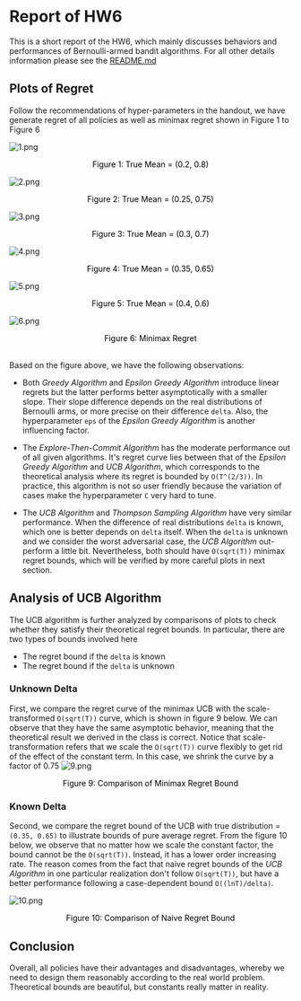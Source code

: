 # Report of HW6

This is a short report of the HW6, which mainly discusses behaviors and performances of Bernoulli-armed bandit algorithms.
For all other details information please see the [README.md](README.md)

## Plots of Regret
Follow the recommendations of hyper-parameters in the handout, we have generate regret of all policies as well as minimax
regret shown in Figure 1 to Figure 6

![1.png](./images-HW6/0.2-0.8.png)
<center style="font-size:14px;color:#000000;text-decoration:bold">Figure 1: True Mean = (0.2, 0.8)</center>

![2.png](./images-HW6/0.25-0.75.png)
<center style="font-size:14px;color:#000000;text-decoration:bold">Figure 2: True Mean = (0.25, 0.75)</center>

![3.png](./images-HW6/0.3-0.7.png)
<center style="font-size:14px;color:#000000;text-decoration:bold">Figure 3: True Mean = (0.3, 0.7)</center>

![4.png](./images-HW6/0.35-0.65.png)
<center style="font-size:14px;color:#000000">Figure 4: True Mean = (0.35, 0.65)</center>

![5.png](./images-HW6/0.4-0.6.png)
<center style="font-size:14px;color:#000000">Figure 5: True Mean = (0.4, 0.6)</center>

![6.png](./images-HW6/Minimax.png)
<center style="font-size:14px;color:#000000">Figure 6: Minimax Regret</center>

\
Based on the figure above, we have the following observations:
+ Both *Greedy Algorithm* and *Epsilon Greedy Algorithm* introduce linear regrets but the latter performs better asymptotically
with a smaller slope. Their slope difference depends on the real distributions of Bernoulli arms, or more precise
on their difference `delta`. Also, the hyperparameter `eps` of the *Epsilon Greedy Algorithm* is another influencing factor.

+ The *Explore-Then-Commit Algorithm* has the moderate performance out of all given algorithms. It's regret curve lies between
that of the *Epsilon Greedy Algorithm* and *UCB Algorithm*, which corresponds to the theoretical analysis where its regret is bounded
by `O(T^(2/3))`. In practice, this algorithm is not so user friendly because the variation of cases make the hyperparameter
`C` very hard to tune.

+ The *UCB Algorithm* and *Thompson Sampling Algorithm* have very similar performance. When the difference of real distributions
`delta` is known, which one is better depends on `delta` itself. When the `delta` is unknown and we consider the worst adversarial
case, the *UCB Algorithm* out-perform a little bit. Nevertheless, both should have `O(sqrt(T))` minimax regret bounds, which
will be verified by more careful plots in next section.



## Analysis of UCB Algorithm
The UCB algorithm is further analyzed by comparisons of plots to check whether they satisfy their theoretical regret bounds. In particular, there
are two types of bounds involved here
+ The regret bound if the `delta` is known
+ The regret bound if the `delta` is unknown

### Unknown Delta
First, we compare the regret curve of the minimax UCB with the scale-transformed `O(sqrt(T))` curve, which is shown in figure 9 below.
We can observe that they have the same asymptotic behavior, meaning that the theoretical result we derived in the class is
correct. Notice that scale-transformation refers that we scale the `O(sqrt(T))` curve flexibly to get rid of the effect of the constant
term. In this case, we shrink the curve by a factor of 0.75
![9.png](./images-HW6/UCB3.png)
 <center style="font-size:14px;color:#000000">Figure 9: Comparison of Minimax Regret Bound</center>

### Known Delta
Second, we compare the regret bound of the UCB with true distribution = `(0.35, 0.65)` to illustrate bounds of pure average regret.
From the figure 10 below, we observe that no matter how we scale the constant factor, the bound cannot be the `O(sqrt(T))`.
Instead, it has a lower order increasing rate. The reason comes from the fact that naive regret bounds of the *UCB Algorithm*
in one particular realization don't follow `O(sqrt(T))`, but have a better performance following a case-dependent bound
`O((lnT)/delta)`.

![10.png](./images-HW6/UCB1.png)
<center style="font-size:14px;color:#000000">Figure 10: Comparison of Naive Regret Bound</center>



## Conclusion
Overall, all policies have their advantages and disadvantages, whereby we need to design them reasonably according to the
real world problem. Theoretical bounds are beautiful, but constants really matter in reality.
